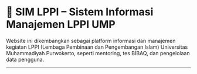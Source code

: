 # 📘 SIM LPPI – Sistem Informasi Manajemen LPPI UMP

Website ini dikembangkan sebagai platform informasi dan manajemen kegiatan LPPI (Lembaga Pembinaan dan Pengembangan Islam) Universitas Muhammadiyah Purwokerto, seperti mentoring, tes BIBAQ, dan pengelolaan data pengguna.

---
